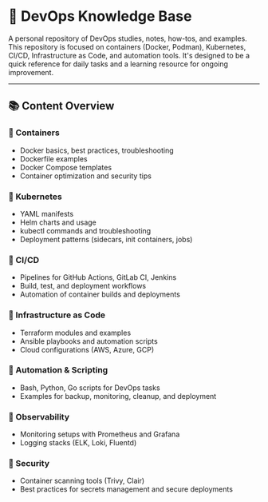 # 🚀 DevOps Knowledge Base

A personal repository of DevOps studies, notes, how-tos, and examples. This repository is focused on containers (Docker, Podman), Kubernetes, CI/CD, Infrastructure as Code, and automation tools. It's designed to be a quick reference for daily tasks and a learning resource for ongoing improvement.

---

## 📚 **Content Overview**

### 🔹 Containers
- Docker basics, best practices, troubleshooting
- Dockerfile examples
- Docker Compose templates
- Container optimization and security tips

### 🔹 Kubernetes
- YAML manifests
- Helm charts and usage
- kubectl commands and troubleshooting
- Deployment patterns (sidecars, init containers, jobs)

### 🔹 CI/CD
- Pipelines for GitHub Actions, GitLab CI, Jenkins
- Build, test, and deployment workflows
- Automation of container builds and deployments

### 🔹 Infrastructure as Code
- Terraform modules and examples
- Ansible playbooks and automation scripts
- Cloud configurations (AWS, Azure, GCP)

### 🔹 Automation & Scripting
- Bash, Python, Go scripts for DevOps tasks
- Examples for backup, monitoring, cleanup, and deployment

### 🔹 Observability
- Monitoring setups with Prometheus and Grafana
- Logging stacks (ELK, Loki, Fluentd)

### 🔹 Security
- Container scanning tools (Trivy, Clair)
- Best practices for secrets management and secure deployments
